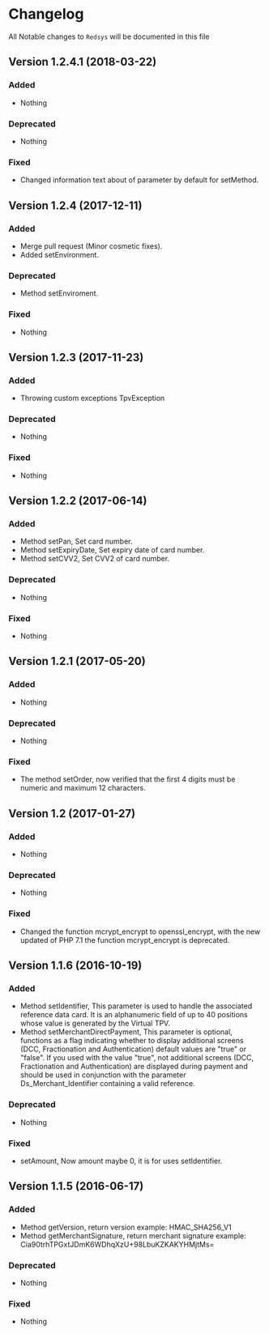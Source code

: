 # Changelog

All Notable changes to `Redsys` will be documented in this file

## Version 1.2.4.1 (2018-03-22)

### Added
- Nothing

### Deprecated
- Nothing

### Fixed
- Changed information text about of parameter by default for setMethod.

## Version 1.2.4 (2017-12-11)

### Added
- Merge pull request (Minor cosmetic fixes).
- Added setEnvironment.

### Deprecated
- Method setEnviroment.

### Fixed
- Nothing

## Version 1.2.3 (2017-11-23)

### Added
- Throwing custom exceptions TpvException

### Deprecated
- Nothing

### Fixed
- Nothing


## Version 1.2.2 (2017-06-14)

### Added
- Method setPan, Set card number.
- Method setExpiryDate, Set expiry date of card number.
- Method setCVV2, Set CVV2 of card number.

### Deprecated
- Nothing

### Fixed
- Nothing


## Version 1.2.1 (2017-05-20)

### Added
- Nothing

### Deprecated
- Nothing

### Fixed
- The method setOrder, now verified that the first 4 digits must be numeric and maximum 12 characters.

## Version 1.2 (2017-01-27)

### Added
- Nothing

### Deprecated
- Nothing

### Fixed
- Changed the function mcrypt_encrypt to openssl_encrypt, with the new updated of PHP 7.1 the function mcrypt_encrypt is deprecated.

## Version 1.1.6 (2016-10-19)

### Added
- Method setIdentifier, This parameter is used to handle the associated reference data card. It is an alphanumeric field of up to 40 positions whose value is generated by the Virtual TPV.
- Method setMerchantDirectPayment, This parameter is optional, functions as a flag indicating whether to display additional screens (DCC, Fractionation and Authentication) default values are "true" or "false". If you used with the value "true", not additional screens (DCC, Fractionation and Authentication) are displayed during payment and should be used in conjunction with the parameter Ds_Merchant_Identifier containing a valid reference.

### Deprecated
- Nothing

### Fixed
- setAmount, Now amount maybe 0, it is for uses setIdentifier.

## Version 1.1.5 (2016-06-17)

### Added
- Method getVersion, return version example: HMAC_SHA256_V1
- Method getMerchantSignature, return merchant signature example: Cia90trhTPGxtJDmK6WDhqXzU+98LbuKZKAKYHMjtMs=

### Deprecated
- Nothing

### Fixed
- Nothing